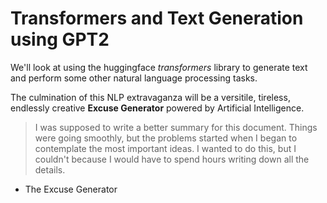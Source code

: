 # Transformers and Text Generation using GPT2
We'll look at using the huggingface *transformers* library to generate text and perform some other natural language processing tasks.

The culmination of this NLP extravaganza will be a versitile, tireless, endlessly creative **Excuse Generator** powered by Artificial Intelligence.

> I was supposed to write a better summary for this document.
> Things were going smoothly, but the problems started when I began to contemplate the most important ideas.
> I wanted to do this, but I couldn't because I would have to spend hours writing down all the details. 
- The Excuse Generator
